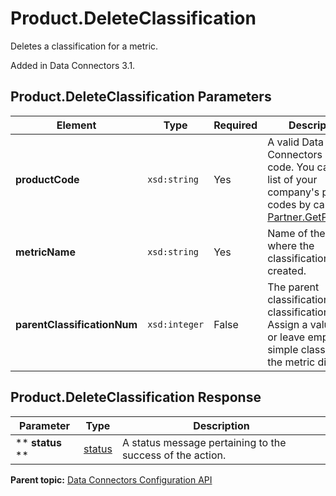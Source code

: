 # Product.DeleteClassification

Deletes a classification for a metric.

Added in Data Connectors 3.1.

## Product.DeleteClassification Parameters

|Element|Type|Required|Description|
|-------|----|--------|-----------|
| **productCode** | `xsd:string` | Yes| A valid Data Connectors product code. You can get a list of your company's product codes by calling [Partner.GetProducts](../integration_api/r_getProducts.md#).|
|**metricName** |`xsd:string` | Yes| Name of the metric where the classification is created.|
|**parentClassificationNum** |`xsd:integer` | False| The parent classification's classificationNum. Assign a value of 0 or leave empty if it is simple classifying the metric directly.|

## Product.DeleteClassification Response

|Parameter|Type|Description|
|---------|----|-----------|
|** **status** ** | [status](../../data_types/r_datatype_status.md#) | A status message pertaining to the success of the action.|

**Parent topic:** [Data Connectors Configuration API](../../Genesis_API/config_api/c_genesis_api_config.md)

